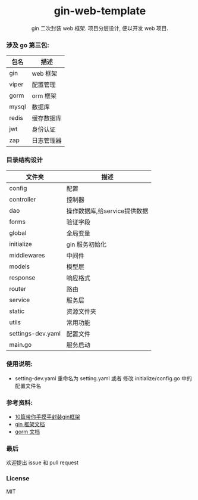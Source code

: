 <h1 align="center"> gin-web-template </h1>

<p align="center">gin 二次封装 web 框架. 项目分层设计, 便以开发 web 项目.</p>

### 涉及 go 第三包:

| 包名  | 描述 |
|--------|-------|
|gin|web 框架|
|viper|配置管理|
|gorm|orm 框架|
|mysql|数据库|
|redis|缓存数据库|
|jwt|身份认证|
|zap|日志管理器|

### 目录结构设计

| 文件夹  | 描述 |
|--------|-------|
|config|配置|
|controller|控制器|
|dao|操作数据库,给service提供数据|
|forms|验证字段|
|global|全局变量|
|initialize|gin 服务初始化|
|middlewares|中间件|
|models|模型层|
|response|响应格式|
|router|路由|
|service|服务层|
|static|资源文件夹|
|utils|常用功能|
|settings-dev.yaml|配置文件|
|main.go|服务启动|

### 使用说明:
- setting-dev.yaml 重命名为 setting.yaml 或者 修改 initialize/config.go 中的配置文件名

### 参考资料:
* [10篇带你手摸手封装gin框架](https://juejin.cn/column/6968662583138238478)
* [gin 框架文档](https://github.com/gin-gonic/gin#benchmarks)
* [gorm 文档](https://gorm.io/zh_CN/)

### 最后
欢迎提出 issue 和 pull request

### License
MIT